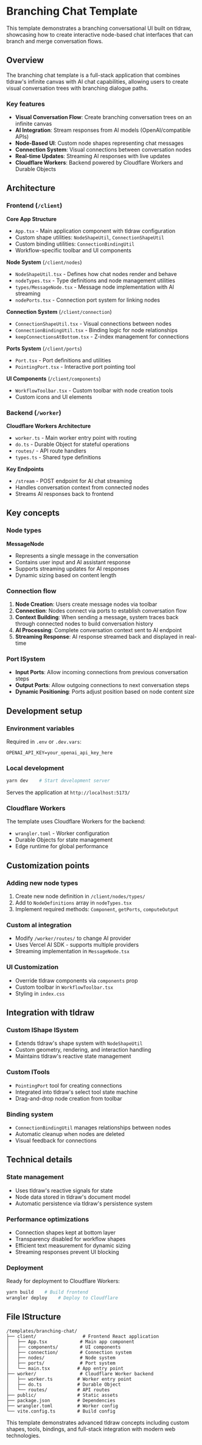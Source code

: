 # Branching Chat Template

This template demonstrates a branching conversational UI built on tldraw, showcasing how to create interactive node-based chat interfaces that can branch and merge conversation flows.

## Overview

The branching chat template is a full-stack application that combines tldraw's infinite canvas with AI chat capabilities, allowing users to create visual conversation trees with branching dialogue paths.

### Key features

- **Visual Conversation Flow**: Create branching conversation trees on an infinite canvas
- **AI Integration**: Stream responses from AI models (OpenAI/compatible APIs)
- **Node-Based UI**: Custom node shapes representing chat messages
- **Connection System**: Visual connections between conversation nodes
- **Real-time Updates**: Streaming AI responses with live updates
- **Cloudflare Workers**: Backend powered by Cloudflare Workers and Durable Objects

## Architecture

### Frontend (`/client`)

**Core App Structure**

- `App.tsx` - Main application component with tldraw configuration
- Custom shape utilities: `NodeShapeUtil`, `ConnectionShapeUtil`
- Custom binding utilities: `ConnectionBindingUtil`
- Workflow-specific toolbar and UI components

**Node System** (`/client/nodes`)

- `NodeShapeUtil.tsx` - Defines how chat nodes render and behave
- `nodeTypes.tsx` - Type definitions and node management utilities
- `types/MessageNode.tsx` - Message node implementation with AI streaming
- `nodePorts.tsx` - Connection port system for linking nodes

**Connection System** (`/client/connection`)

- `ConnectionShapeUtil.tsx` - Visual connections between nodes
- `ConnectionBindingUtil.tsx` - Binding logic for node relationships
- `keepConnectionsAtBottom.tsx` - Z-index management for connections

**Ports System** (`/client/ports`)

- `Port.tsx` - Port definitions and utilities
- `PointingPort.tsx` - Interactive port pointing tool

**UI Components** (`/client/components`)

- `WorkflowToolbar.tsx` - Custom toolbar with node creation tools
- Custom icons and UI elements

### Backend (`/worker`)

**Cloudflare Workers Architecture**

- `worker.ts` - Main worker entry point with routing
- `do.ts` - Durable Object for stateful operations
- `routes/` - API route handlers
- `types.ts` - Shared type definitions

**Key Endpoints**

- `/stream` - POST endpoint for AI chat streaming
- Handles conversation context from connected nodes
- Streams AI responses back to frontend

## Key concepts

### Node types

**MessageNode**

- Represents a single message in the conversation
- Contains user input and AI assistant response
- Supports streaming updates for AI responses
- Dynamic sizing based on content length

### Connection flow

1. **Node Creation**: Users create message nodes via toolbar
2. **Connection**: Nodes connect via ports to establish conversation flow
3. **Context Building**: When sending a message, system traces back through connected nodes to build conversation history
4. **AI Processing**: Complete conversation context sent to AI endpoint
5. **Streaming Response**: AI response streamed back and displayed in real-time

### Port lSystem

- **Input Ports**: Allow incoming connections from previous conversation steps
- **Output Ports**: Allow outgoing connections to next conversation steps
- **Dynamic Positioning**: Ports adjust position based on node content size

## Development setup

### Environment variables

Required in `.env` or `.dev.vars`:

```
OPENAI_API_KEY=your_openai_api_key_here
```

### Local development

```bash
yarn dev    # Start development server
```

Serves the application at `http://localhost:5173/`

### Cloudflare Workers

The template uses Cloudflare Workers for the backend:

- `wrangler.toml` - Worker configuration
- Durable Objects for state management
- Edge runtime for global performance

## Customization points

### Adding new node types

1. Create new node definition in `/client/nodes/types/`
2. Add to `NodeDefinitions` array in `nodeTypes.tsx`
3. Implement required methods: `Component`, `getPorts`, `computeOutput`

### Custom aI integration

- Modify `/worker/routes/` to change AI provider
- Uses Vercel AI SDK - supports multiple providers
- Streaming implementation in `MessageNode.tsx`

### UI Customization

- Override tldraw components via `components` prop
- Custom toolbar in `WorkflowToolbar.tsx`
- Styling in `index.css`

## Integration with tldraw

### Custom lShape lSystem

- Extends tldraw's shape system with `NodeShapeUtil`
- Custom geometry, rendering, and interaction handling
- Maintains tldraw's reactive state management

### Custom lTools

- `PointingPort` tool for creating connections
- Integrated into tldraw's select tool state machine
- Drag-and-drop node creation from toolbar

### Binding system

- `ConnectionBindingUtil` manages relationships between nodes
- Automatic cleanup when nodes are deleted
- Visual feedback for connections

## Technical details

### State management

- Uses tldraw's reactive signals for state
- Node data stored in tldraw's document model
- Automatic persistence via tldraw's persistence system

### Performance optimizations

- Connection shapes kept at bottom layer
- Transparency disabled for workflow shapes
- Efficient text measurement for dynamic sizing
- Streaming responses prevent UI blocking

### Deployment

Ready for deployment to Cloudflare Workers:

```bash
yarn build    # Build frontend
wrangler deploy    # Deploy to Cloudflare
```

## File lStructure

```
/templates/branching-chat/
├── client/                 # Frontend React application
│   ├── App.tsx            # Main app component
│   ├── components/        # UI components
│   ├── connection/        # Connection system
│   ├── nodes/             # Node system
│   ├── ports/             # Port system
│   └── main.tsx          # App entry point
├── worker/                # Cloudflare Worker backend
│   ├── worker.ts         # Worker entry point
│   ├── do.ts             # Durable Object
│   └── routes/           # API routes
├── public/               # Static assets
├── package.json          # Dependencies
├── wrangler.toml         # Worker config
└── vite.config.ts        # Build config
```

This template demonstrates advanced tldraw concepts including custom shapes, tools, bindings, and full-stack integration with modern web technologies.
